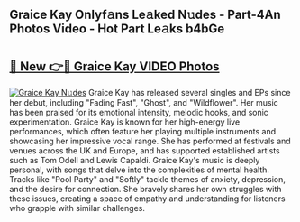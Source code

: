 ## Graice Kay Onlyf𝚊ns Le𝚊ked N𝚞des - Part-4An Photos Video - Hot Part Le𝚊ks b4bGe

# <h2><a href="http://ab99986.deff.icu/?id=Graice+Kay">🔗 New 👉🔴 Graice Kay VIDEO Photos</a></h2>

[![Graice Kay N𝚞des](https://i.imgur.com/rIISA9y.gif)](http://ab99986.deff.icu/?id=Graice+Kay)
Graice Kay has released several singles and EPs since her debut, including "Fading Fast", "Ghost", and "Wildflower". Her music has been praised for its emotional intensity, melodic hooks, and sonic experimentation. Graice Kay is known for her high-energy live performances, which often feature her playing multiple instruments and showcasing her impressive vocal range. She has performed at festivals and venues across the UK and Europe, and has supported established artists such as Tom Odell and Lewis Capaldi. Graice Kay's music is deeply personal, with songs that delve into the complexities of mental health. Tracks like "Pool Party" and "Softly" tackle themes of anxiety, depression, and the desire for connection. She bravely shares her own struggles with these issues, creating a space of empathy and understanding for listeners who grapple with similar challenges.
